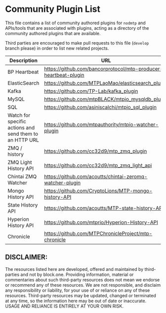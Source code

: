 # Community Plugin List

This file contains a list of community authored plugins for `nodmtp` and APIs/tools that are associated with plugins, acting as a directory of the community authored plugins that are available.

Third parties are encouraged to make pull requests to this file (`develop` branch please) in order to list new related projects.

| Description | URL |
| ----------- | --- |
| BP Heartbeat  | https://github.com/bancorprotocol/mtp-producer-heartbeat-plugin |
| ElasticSearch | https://github.com/MTPLaoMao/elasticsearch_plugin |
| Kafka | https://github.com/TP-Lab/kafka_plugin |
| MySQL | https://github.com/mtpBLACK/mtpio_mysqldb_plugin |
| SQL | https://github.com/asiniscalchi/mtpio_sql_plugin |
| Watch for specific actions and send them to an HTTP URL | https://github.com/mtpauthority/mtpio-watcher-plugin |
| ZMQ / history | https://github.com/cc32d9/mtp_zmq_plugin |
| ZMQ Light History API | https://github.com/cc32d9/mtp_zmq_light_api |
| Chintai ZMQ Watcher | https://github.com/acoutts/chintai-zeromq-watcher-plugin |
| Mongo History API | https://github.com/CryptoLions/MTP-mongo-history-API |
| State History API | https://github.com/acoutts/MTP-state-history-API |
| Hyperion History API | https://github.com/mtprio/Hyperion-History-API |
| Chronicle	| https://github.com/MTPChronicleProject/mtp-chronicle |

## DISCLAIMER:

The resources listed here are developed, offered and maintained by third-parties and not by block.one. Providing information, material or commentaries about such third-party resources does not mean we endorse or recommend any of these resources. We are not responsible, and disclaim any responsibility or liability, for your use of or reliance on any of these resources. Third-party resources may be updated, changed or terminated at any time, so the information here may be out of date or inaccurate.  USAGE AND RELIANCE IS ENTIRELY AT YOUR OWN RISK.
